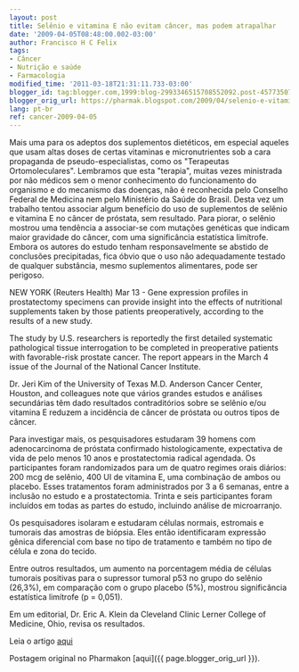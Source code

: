 ```yaml
---
layout: post
title: Selênio e vitamina E não evitam câncer, mas podem atrapalhar
date: '2009-04-05T08:48:00.002-03:00'
author: Francisco H C Felix
tags:
- Câncer
- Nutrição e saúde
- Farmacologia
modified_time: '2011-03-18T21:31:11.733-03:00'
blogger_id: tag:blogger.com,1999:blog-2993346515708552092.post-4577350746984623977
blogger_orig_url: https://pharmak.blogspot.com/2009/04/selenio-e-vitamina-e-nao-evitam-cancer_05.html
lang: pt-br
ref: cancer-2009-04-05
---
```


Mais uma para os adeptos dos suplementos dietéticos, em especial aqueles que usam altas doses de certas vitaminas e micronutrientes sob a cara propaganda de pseudo-especialistas, como os "Terapeutas Ortomoleculares". Lembramos que esta "terapia", muitas vezes ministrada por não médicos sem o menor conhecimento do funcionamento do organismo e do mecanismo das doenças, não é reconhecida pelo Conselho Federal de Medicina nem pelo Ministério da Saúde do Brasil. Desta vez um trabalho tentou associar algum benefício do uso de suplementos de selênio e vitamina E no câncer de próstata, sem resultado. Para piorar, o selênio mostrou uma tendência a associar-se com mutações genéticas que indicam maior gravidade do câncer, com uma significância estatística limítrofe. Embora os autores do estudo tenham responsavelmente se abstido de conclusões precipitadas, fica óbvio que o uso não adequadamente testado de qualquer substância, mesmo suplementos alimentares, pode ser perigoso.
<!--more-->

NEW YORK (Reuters Health) Mar 13 - Gene expression profiles in prostatectomy specimens can provide insight into the effects of nutritional supplements taken by those patients preoperatively, according to the results of a new study.

The study by U.S. researchers is reportedly the first detailed systematic pathological tissue interrogation to be completed in preoperative patients with favorable-risk prostate cancer. The report appears in the March 4 issue of the Journal of the National Cancer Institute.

Dr. Jeri Kim of the University of Texas M.D. Anderson Cancer Center, Houston, and colleagues note que vários grandes estudos e análises secundárias têm dado resultados contraditórios sobre se selênio e/ou vitamina E reduzem a incidência de câncer de próstata ou outros tipos de câncer.

Para investigar mais, os pesquisadores estudaram 39 homens com adenocarcinoma de próstata confirmado histologicamente, expectativa de vida de pelo menos 10 anos e prostatectomia radical agendada. Os participantes foram randomizados para um de quatro regimes orais diários: 200 mcg de selênio, 400 UI de vitamina E, uma combinação de ambos ou placebo. Esses tratamentos foram administrados por 3 a 6 semanas, entre a inclusão no estudo e a prostatectomia. Trinta e seis participantes foram incluídos em todas as partes do estudo, incluindo análise de microarranjo.

Os pesquisadores isolaram e estudaram células normais, estromais e tumorais das amostras de biópsia. Eles então identificaram expressão gênica diferencial com base no tipo de tratamento e também no tipo de célula e zona do tecido.

Entre outros resultados, um aumento na porcentagem média de células tumorais positivas para o supressor tumoral p53 no grupo do selênio (26,3%), em comparação com o grupo placebo (5%), mostrou significância estatística limítrofe (p = 0,051).

Em um editorial, Dr. Eric A. Klein da Cleveland Clinic Lerner College of Medicine, Ohio, revisa os resultados.

Leia o artigo [aqui](https://doi.org/10.1093/jnci/djn512)

Postagem original no Pharmakon [aqui]({{ page.blogger_orig_url }}).
